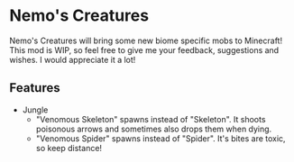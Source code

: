 # Nemo's Creatures

Nemo's Creatures will bring some new biome specific mobs to Minecraft!
This mod is WIP, so feel free to give me your feedback, suggestions and wishes.
I would appreciate it a lot!

## Features

- Jungle
  - "Venomous Skeleton" spawns instead of "Skeleton". It shoots poisonous arrows and sometimes also drops them when dying.
  - "Venomous Spider" spawns instead of "Spider". It's bites are toxic, so keep distance!
